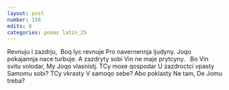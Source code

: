```yaml
---
layout: post
number: 158
edits: 8
categories: poems latin_25
---
```


Revnuju i zazdrju, 
Boq lyc revnuje 
Pro navernennja ljudyny.
Joqo pokajannja nace turbuje.
A zazdryty sobi 
Vin ne maje prytcyny.
 
Bo Vin svitu volodar, 
My Joqo vlasnistj.
TCy moxe qospodar
U zazdroctci vpasty
 
Samomu sobi? TCy vkrasty
V samoqo sebe?
Abo poklasty
Ne tam,
De Jomu treba?
